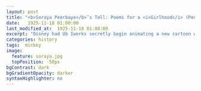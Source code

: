 ```yaml
---
layout: post
title: "<b>Soraya Peerbaye</b>’s Tell: Poems for a <i>Girlhood</i> (Pedlar Press, 2015),was a finalist for the Griffin Poetry Prize and won the Trillium Book Award for Poetry. Her first collection, <i>Poems for the Advisory Committee on Antarctic Names</i> (Goose Lane Editions, 2009) was shortlisted for the Gerald Lampert Award."
date:   1925-11-18 01:00:00
last_modified_at:  1925-11-18 01:00:00
excerpt: "Disney had Ub Iwerks secretly begin animating a new cartoon while still under contract with Universal..."
categories: history
tags:  mickey
image:
  feature: soraya.jpg
  topPosition: -50px
bgContrast: dark
bgGradientOpacity: darker
syntaxHighlighter: no
---
```

